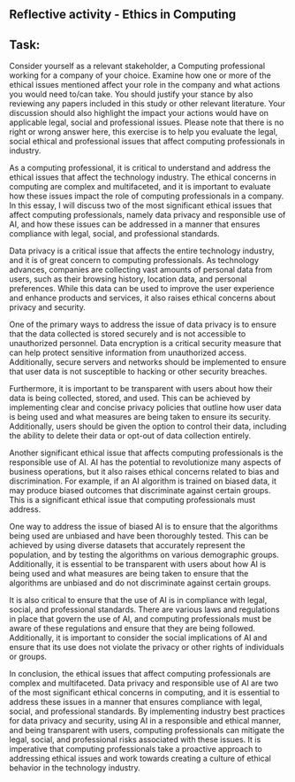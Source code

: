 ## Reflective activity - Ethics in Computing ##

## Task: ##

Consider yourself as a relevant stakeholder, a Computing professional working for a company of your choice. Examine how one or more of the ethical issues mentioned affect your role in the company and what actions you would need to/can take. You should justify your stance by also reviewing any papers included in this study or other relevant literature. Your discussion should also highlight the impact your actions would have on applicable legal, social and professional issues. Please note that there is no right or wrong answer here, this exercise is to help you evaluate the legal, social ethical and professional issues that affect computing professionals in industry.



As a computing professional, it is critical to understand and address the ethical issues that affect the technology industry. The ethical concerns in computing are complex and multifaceted, and it is important to evaluate how these issues impact the role of computing professionals in a company. In this essay, I will discuss two of the most significant ethical issues that affect computing professionals, namely data privacy and responsible use of AI, and how these issues can be addressed in a manner that ensures compliance with legal, social, and professional standards.

Data privacy is a critical issue that affects the entire technology industry, and it is of great concern to computing professionals. As technology advances, companies are collecting vast amounts of personal data from users, such as their browsing history, location data, and personal preferences. While this data can be used to improve the user experience and enhance products and services, it also raises ethical concerns about privacy and security.

One of the primary ways to address the issue of data privacy is to ensure that the data collected is stored securely and is not accessible to unauthorized personnel. Data encryption is a critical security measure that can help protect sensitive information from unauthorized access. Additionally, secure servers and networks should be implemented to ensure that user data is not susceptible to hacking or other security breaches.

Furthermore, it is important to be transparent with users about how their data is being collected, stored, and used. This can be achieved by implementing clear and concise privacy policies that outline how user data is being used and what measures are being taken to ensure its security. Additionally, users should be given the option to control their data, including the ability to delete their data or opt-out of data collection entirely.

Another significant ethical issue that affects computing professionals is the responsible use of AI. AI has the potential to revolutionize many aspects of business operations, but it also raises ethical concerns related to bias and discrimination. For example, if an AI algorithm is trained on biased data, it may produce biased outcomes that discriminate against certain groups. This is a significant ethical issue that computing professionals must address.

One way to address the issue of biased AI is to ensure that the algorithms being used are unbiased and have been thoroughly tested. This can be achieved by using diverse datasets that accurately represent the population, and by testing the algorithms on various demographic groups. Additionally, it is essential to be transparent with users about how AI is being used and what measures are being taken to ensure that the algorithms are unbiased and do not discriminate against certain groups.

It is also critical to ensure that the use of AI is in compliance with legal, social, and professional standards. There are various laws and regulations in place that govern the use of AI, and computing professionals must be aware of these regulations and ensure that they are being followed. Additionally, it is important to consider the social implications of AI and ensure that its use does not violate the privacy or other rights of individuals or groups.

In conclusion, the ethical issues that affect computing professionals are complex and multifaceted. Data privacy and responsible use of AI are two of the most significant ethical concerns in computing, and it is essential to address these issues in a manner that ensures compliance with legal, social, and professional standards. By implementing industry best practices for data privacy and security, using AI in a responsible and ethical manner, and being transparent with users, computing professionals can mitigate the legal, social, and professional risks associated with these issues. It is imperative that computing professionals take a proactive approach to addressing ethical issues and work towards creating a culture of ethical behavior in the technology industry.

